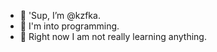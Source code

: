 - 👋 'Sup, I’m @kzfka.
- 👀 I'm into programming.
- 🌱 Right now I am not really learning anything.

<!---
Kafajku/Kafajku is a ✨ special ✨ repository because its `README.md` (this file) appears on your GitHub profile.
You can click the Preview link to take a look at your changes.
--->
